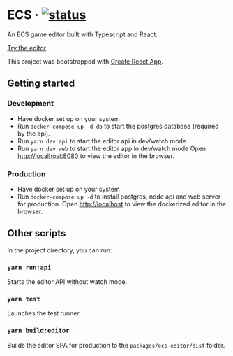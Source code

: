 # ECS &middot; [![status](https://github.com/ksandin/ecs/actions/workflows/main.yml/badge.svg)](https://github.com/ksandin/ecs/actions)

An ECS game editor built with Typescript and React.

[Try the editor](https://ecseditor.xyz/)

This project was bootstrapped with [Create React App](https://github.com/facebook/create-react-app).

## Getting started

### Development

- Have docker set up on your system
- Run `docker-compose up -d db` to start the postgres database (required by the api).
- Run `yarn dev:api` to start the editor api in dev/watch mode
- Run `yarn dev:web` to start the editor app in dev/watch mode
  Open [http://localhost:8080](http://localhost:8080) to view the editor in the browser.

### Production

- Have docker set up on your system
- Run `docker-compose up -d` to install postgres, node api and web server for production.
  Open [http://localhost](http://localhost) to view the dockerized editor in the browser.

## Other scripts

In the project directory, you can run:

### `yarn run:api`

Starts the editor API without watch mode.

### `yarn test`

Launches the test runner.

### `yarn build:editor`

Builds the editor SPA for production to the `packages/ecs-editor/dist` folder.
